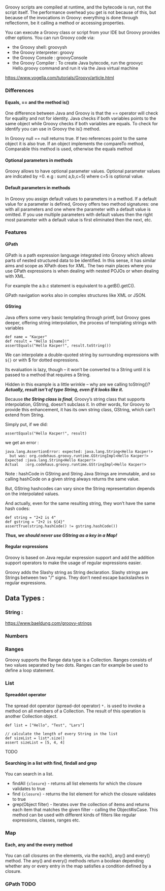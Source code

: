 Groovy scripts  are compiled at runtime, and the bytecode is run, not the script itself. 
The performance overhead you get is not because of this, but because of the invocations in Groovy: 
everything is done through reflectionm, be it calling a method or accessing properties. 

You can execute a Groovy class or script from your IDE but Groovy provides other options. You can run Groovy code via:

- the Groovy shell: groovysh
- the Groovy interpreter: groovy
- the Groovy Console : groovyConsole
- the Groovy Compiler : To create Java bytecode, run the groovyc Hello.groovy command and run it via the Java virtual machine

https://www.vogella.com/tutorials/Groovy/article.html

### Differences

#### Equals, == and the method is()
One difference between Java and Groovy is that the == operator will check for equality and not for identity. 
Java checks if both variables points to the same object while Groovy checks if both variables are equals. 
To check for identify you can use in Groovy the is() method.

In Groovy null == null returns true. If two references point to the same object it is also true. 
If an object implements the compareTo method, Comparable this method is used, otherwise the equals method

#### Optional parameters in methods
Groovy allows to have optional parameter values. Optional parameter values are indicated by =0.
e.g : sum( a,b,c=5) where c=5 is optional value.


#### Default parameters in methods
In Groovy you assign default values to parameters in a method. If a default value for a parameter is defined, 
Groovy offers two method signatures: one with all parameters and one where the parameter with a default value is omitted. 
If you use multiple parameters with default values then the right most parameter with a default value is 
first eliminated then the next, etc.

### Features

#### GPath
GPath is a path expression language integrated into Groovy which allows parts of nested structured data to be identified. 
In this sense, it has similar aims and scope as XPath does for XML. The two main places where you use GPath expressions 
is when dealing with nested POJOs or when dealing with XML.

For example the a.b.c statement is equivalent to a.getB().getC().

GPath navigation works also in complex structures like XML or JSON.

#### GString
Java offers some very basic templating through printf, but Groovy goes deeper, offering string interpolation, 
the process of templating strings with variables


```
def name = "Kacper"
def result = "Hello ${name}!"
assertEquals("Hello Kacper!", result.toString())
```
We can interpolate a double-quoted string by surrounding expressions with `${}` or with $ for dotted expressions.

Its evaluation is lazy, though – it won’t be converted to a String until it is passed to a method that requires a String.

Hidden in this example is a little wrinkle – why are we calling toString()?
***Actually, result isn’t of type String, even if it looks like it.***

Because ***the String class is final***, Groovy’s string class that supports interpolation, GString, doesn’t subclass it. In other words, for Groovy to provide this enhancement, it has its own string class, GString, which can’t extend from String.

Simply put, if we did:
```
assertEquals("Hello Kacper!", result)
```
we get an error :

```
java.lang.AssertionError: expected: java.lang.String<Hello Kacper!>
  but was: org.codehaus.groovy.runtime.GStringImpl<Hello Kacper!>
Expected :java.lang.String<Hello Kacper!> 
Actual   :org.codehaus.groovy.runtime.GStringImpl<Hello Kacper!>
```

Note : hashCode in GString and String
Java Strings are immutable, and so calling hashCode on a given string always returns the same value.

But, GString hashcodes can vary since the String representation depends on the interpolated values.

And actually, even for the same resulting string, they won’t have the same hash codes:
```
def string = "2+2 is 4"
def gstring = "2+2 is ${4}"
assertTrue(string.hashCode() != gstring.hashCode())
```
***Thus, we should never use GString as a key in a Map!***

#### Regular expressions
Groovy is based on Java regular expression support and add the addition support operators to make the usage of regular expressions easier.

Groovy adds the Slashy string as String declaration. Slashy strings are Strings between two "/" signs. 
They don’t need escape backslashes in regular expressions.

## Data Types :

### String :
  https://www.baeldung.com/groovy-strings
  
### Numbers


### Ranges
Groovy supports the Range data type is a Collection. Ranges consists of two values separated by two dots. 
Ranges can for example be used to define a loop statement.  
  
### List  


#### Spreaddot operator
The spread dot operator (spread-dot operator) `*.` is used to invoke a method on all members of a Collection. 
The result of this operation is another Collection object.

```
def list = ["Hello", "Test", "Lars"]

// calculate the length of every String in the list
def sizeList = list*.size()
assert sizeList = [5, 4, 4]
```
TODO

#### Searching in a list with find, findall and grep

You can search in a list.
- findAll `{closure}` - returns all list elements for which the closure validates to true
- find `{closure}` - returns the list element for which the closure validates to true
- grep(Object filter) - Iterates over the collection of items and returns each item that matches the given filter - calling the Object#isCase. This method can be used with different kinds of filters like regular expressions, classes, ranges etc.



### Map


#### Each, any and the every method
You can call closures on the elements, via the each(), any() and every() method. 
The any() and every() methods return a boolean depending whether any or every entry in the map satisfies 
a condition defined by a closure.


### GPath TODO